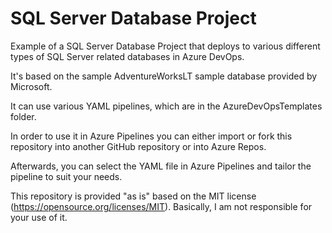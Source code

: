# SQL Server Database Project
Example of a SQL Server Database Project that deploys to various different types of SQL Server related databases in Azure DevOps.

It's based on the sample AdventureWorksLT sample database provided by Microsoft.

It can use various YAML pipelines, which are in the AzureDevOpsTemplates folder.

In order to use it in Azure Pipelines you can either import or fork this repository into another GitHub repository or into Azure Repos.

Afterwards, you can select the YAML file in Azure Pipelines and tailor the pipeline to suit your needs.

This repository is provided "as is" based on the MIT license (https://opensource.org/licenses/MIT). Basically, I am not responsible for your use of it.
